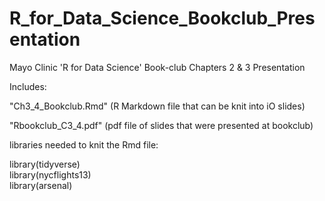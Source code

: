 # R_for_Data_Science_Bookclub_Presentation

Mayo Clinic 'R for Data Science' Book-club Chapters 2 &amp; 3 Presentation


Includes:  


"Ch3_4_Bookclub.Rmd" (R Markdown file that can be knit into iO slides)  


"Rbookclub_C3_4.pdf" (pdf file of slides that were presented at bookclub)

libraries needed to knit the Rmd file:   
  
  
  library(tidyverse)  
  library(nycflights13)  
  library(arsenal)  
